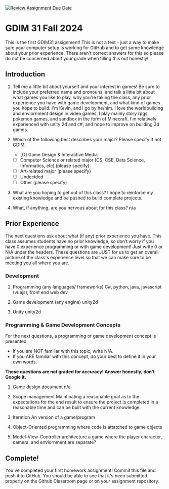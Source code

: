 [![Review Assignment Due Date](https://classroom.github.com/assets/deadline-readme-button-22041afd0340ce965d47ae6ef1cefeee28c7c493a6346c4f15d667ab976d596c.svg)](https://classroom.github.com/a/POQdLnh2)
# GDIM 31 Fall 2024

This is the first GDIM31 assignment! This is not a test - just a way to make sure your computer setup is working for GitHub and to get some knowledge about your prior experience. There aren't correct answers for this so please do not be concerned about your grade when filling this out honestly!

## Introduction

1. Tell me a little bit about yourself and your interest in games! Be sure to include your preferred name and pronouns, and talk a little bit about what games you like to play, why you’re taking the class, any prior experience you have with game development, and what kind of games you hope to build.
I'm Kevin, and I go by he/him. I love the worldbuilding and enviornment design in video games. I play mainly story rpgs, pokemon games, and sandbox in the form of Minecraft. I'm relatively experienced with unity 2d and c#, and hope to improve on building 3d games.

2. Which of the following best describes your major? Please specify if not GDIM.  

    - [O] Game Design & Interactive Media
    - [ ] Computer Science or related major (CS, CSE, Data Science, Informatics, etc) (please specify)
    - [ ] Art-related major (please specify)
    - [ ] Undecided
    - [ ] Other (please specify)

3. What are you hoping to get out of this class?
I hope to reinforce my existing knowledge and be pushed to build complete projects.

4. What, if anything, are you nervous about for this class?
n/a

## Prior Experience

The next questions ask about what (if any) prior experience you have. This class assumes students have no prior knowledge, so don’t worry if you have 0 experience programming or with game development! Just write 0 or N/A under the headers. These questions are JUST for us to get an overall picture of the class's experience level so that we can make sure to be meeting you all where you are.

### Development

1. Programming (any languages/ frameworks)
C#, python, java, javascript (vuejs), front end web dev

2. Game development (any engine)
unity2d

3. Unity
unity2d

### Programming & Game Development Concepts

For the next questions, a programming or game development concept is presented:

 - If you are NOT familiar with this topic, write N/A.
 - If you ARE familiar with this concept, do your best to define it in your own words.

**These questions are not graded for accuracy! Answer honestly, don’t Google it.**

1. Game design document
n/a

2. Scope management
    Maintinating a reasonable goal as to the expectations for the end result to ensure the project is completed in a reasonable time and can be built with the current knowledge.

3. Iteration
    An version of a game/program

4. Object-Oriented programming
    where code is attatched to game objects

5. Model-View-Controller architecture
    a game where the player character, camera, and enviornment are separate?

## Complete!

You've completed your first homework assignment! Commit this file and push it to GitHub. You should be able to see that it's been submitted properly on the Github Classroom page or on your assignment repository.

